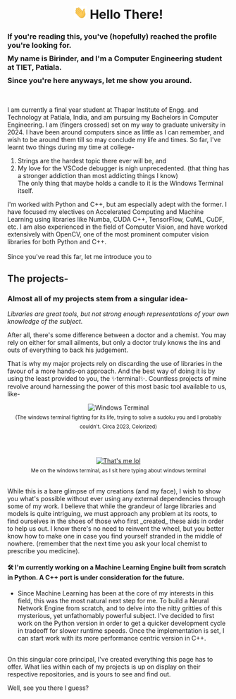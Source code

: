 <h1 align = "center"><img src="https://github.com/ABSphreak/ABSphreak/blob/master/gifs/Hi.gif" width="30"> Hello There!</h>
<!--<h2><img src="https://gifdb.com/images/high/cute-wave-emoji-hand-59s88kk0zj3xho40.gif" width="30"> Hello There!</h2>-->

<h3>
  <p style="margin: 10px 0;">
    If you're reading this, you've (hopefully) reached the profile you're looking for.
  </p>
  <p style="margin: 10px 0;">
    My name is Birinder, and I'm a Computer Engineering student at TIET, Patiala.
  </p>
  <p style="margin: 10px 0;">
    Since you're here anyways, let me show you around.
  </p>
</h3>
<br>
<!--
### If you're reading this, you've (hopefully) reached the profile you're looking for. 
### My name is Birinder, and I'm a Computer Engineering student at TIET, Patiala. 
### Since you're here anyways, let me show you around.-->

I am currently a final year student at Thapar Institute of Engg. and Technology at Patiala, India, and am pursuing my Bachelors in Computer Engineering.
I am (fingers crossed) set on my way to graduate university in 2024. I have been around computers since as little as I can remember, and wish to be around them till so may conclude my life and times. So far, I've learnt two things during my time at college- 
1. Strings are the hardest topic there ever will be, and
2. My love for the VSCode debugger is nigh unprecedented. (that thing has a stronger addiction than most addicting things I know)<br>The only thing that maybe holds a candle to it is the Windows Terminal itself.

I'm worked with Python and C++, but am especially adept with the former. I have focused my electives on Accelerated Computing and Machine Learning using libraries like Numba, CUDA C++, TensorFlow, CuML, CuDF, etc.
I am also experienced in the field of Computer Vision, and have worked extensively with OpenCV, one of the most prominent computer vision libraries for both Python and C++.
<br>
<br>
Since you've read this far, let me introduce you to

## The projects-

### Almost all of my projects stem from a singular idea-

*Libraries are great tools, but not strong enough representations of your own knowledge of the subject.*

After all, there's some difference between a doctor and a chemist. You may rely on either for small ailments, but only a doctor truly knows the ins and outs of everything to back his judgement.

That is why my major projects rely on discarding the use of libraries in the favour of a more hands-on approach.
And the best way of doing it is by using the least provided to you, the ✨terminal✨.
Countless projects of mine revolve around harnessing the power of this most basic tool available to us, like-

<p align="center">
  <img src="https://github.com/birinders/birinders/assets/102192983/d9c59190-007c-4454-8175-c687f7c2f399" alt="Windows Terminal" width="400">
  <br>
  <sub>(The windows terminal fighting for its life, trying to solve a sudoku you and I probably couldn't. Circa 2023, Colorized)</sub>
</p>
<br>
<br>

<!--![Untitled](https://github.com/birinders/birinders/assets/102192983/d9c59190-007c-4454-8175-c687f7c2f399)-->
<!--![Untitled (1) (1)](https://github.com/birinders/birinders/assets/102192983/fd6b3d42-ab72-4c85-96b5-8322ca522bfd)-->

<p align="center">
  <a href = "https://github.com/birinders/AsciiVideo">
  <img src="https://github.com/birinders/birinders/assets/102192983/fd6b3d42-ab72-4c85-96b5-8322ca522bfd" alt="That's me lol" width="400">
  </a>
  <br>
  <sub>Me on the windows terminal, as I sit here typing about windows terminal</sub>
</p>
<br>
While this is a bare glimpse of my creations (and my face), I wish to show you what's possible without ever using any external dependencies through some of my work. I believe that while the grandeur of large libraries and models is quite intriguing, we must approach any problem at its roots, to find ourselves in the shoes of those who first _created_ these aids in order to help us out. I know there's no need to reinvent the wheel, but you better know how to make one in case you find yourself stranded in the middle of nowhere. (remember that the next time you ask your local chemist to prescribe you medicine).

#### 🛠️ I'm currently working on a Machine Learning Engine built from scratch in Python. A C++ port is under consideration for the future.

- Since Machine Learning has been at the core of my interests in this field, this was the most natural next step for me. To build a Neural Network Engine from scratch, and to delve into the nitty gritties of this mysterious, yet unfathomably powerful subject. I've decided to first work on the Python version in order to get a quicker development cycle in tradeoff for slower runtime speeds. Once the implementation is set, I can start work with its more performance centric version in C++.
<br></br>

On this singular core principal, I've created everything this page has to offer.
What lies within each of my projects is up on display on their respective repositories, and is yours to see and find out.

Well, see you there I guess?




<!--
**birinders/birinders** is a ✨ _special_ ✨ repository because its `README.md` (this file) appears on your GitHub profile.

Here are some ideas to get you started:

- 🔭 I’m currently working on ...
- 🌱 I’m currently learning ...
- 👯 I’m looking to collaborate on ...
- 🤔 I’m looking for help with ...
- 💬 Ask me about ...
- 📫 How to reach me: ...
- 😄 Pronouns: ...
- ⚡ Fun fact: ...
-->

